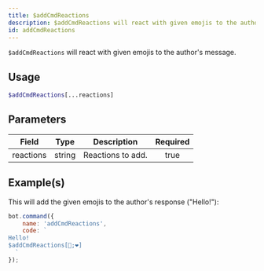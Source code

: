 ```yaml
---
title: $addCmdReactions
description: $addCmdReactions will react with given emojis to the author's message.
id: addCmdReactions
---
```


`$addCmdReactions` will react with given emojis to the author's message.

## Usage

```php
$addCmdReactions[...reactions]
```

## Parameters

| Field     | Type   | Description       | Required |
| --------- | ------ | ----------------- | :------: |
| reactions | string | Reactions to add. |   true   |

## Example(s)

This will add the given emojis to the author's response ("Hello!"):

```javascript
bot.command({
    name: 'addCmdReactions',
    code: `
Hello!
$addCmdReactions[🧡;❤]
  `
});
```
